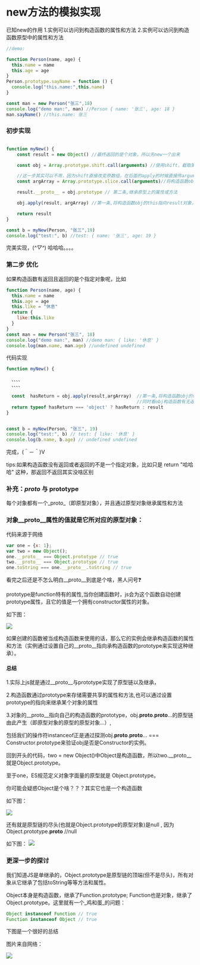 # new方法的模拟实现

已知new的作用
1.实例可以访问到构造函数的属性和方法
2.实例可以访问到构造函数原型中的属性和方法

```javascript
//demo:

function Person(name, age) {
  this.name = name
  this.age = age
}
Person.prototype.sayName = function () {
  console.log("this.name:",this.name)
}

const man = new Person("张三",18)
console.log("demo man:", man) //Person { name: '张三', age: 18 }
man.sayName() //this.name: 张三

```

### 初步实现

```javascript

function myNew() {
    const result = new Object() //最终返回的是个对象，所以先new一个出来

    const obj = Array.prototype.shift.call(arguments) //使用shift，截取第一个参数，即我们需要的构造函数

    //这一步其实可以不用，因为shift直接改变原数组，在后面的apply的时候直接传arguments即可
    const argArray = Array.prototype.slice.call(arguments)//将构造函数obj的this指向result对象，这样result就可以访问到obj中的属性或方法

    result.__proto__ = obj.prototype // 第二条,继承原型上的属性或方法

    obj.apply(result, argArray) //第一条,将构造函数obj的this指向result对象，这样result就可以访问到obj中的属性或方法

    return result
}

const b = myNew(Person, "张三",19)
console.log("test:", b) //test: { name: '张三', age: 19 }

```
完美实现，(*^▽^*) 哈哈哈。。。。

### 第二步 优化

如果构造函数有返回且返回的是个指定对象呢，比如

```javascript
function Person(name, age) {
  this.name = name
  this.age = age
  this.like = "休息"
  return {
    like:this.like
  }
}
const man = new Person("张三", 18)
console.log("demo man:", man) //demo man: { like: '休息' }
console.log(man.name, man.age) //undefined undefined

```

代码实现
```javascript
function myNew() {

  、、、、
  、、、、

  const  hasReturn = obj.apply(result,argArray)  //第一条,将构造函数obj的this指向result对象，这样result就可以访问到obj中的属性或方法
                                                 //同时看obj构造函数有无返回，且，返回是否为对象，否则，直接返回
  return typeof hasReturn === 'object' ? hasReturn : result
}


const b = myNew(Person, "张三", 19)
console.log("test:", b) // test: { like: '休息' }
console.log(b.name, b.age) // undefined undefined

```
完成，(＾－＾)V

tips:如果构造函数没有返回或者返回的不是一个指定对象，比如只是 return "哈哈哈" 这种，那返回不返回其实没啥区别

### 补充：_proto_ 与 prototype

每个对象都有一个_proto_（即原型对象），并且通过原型对象继承属性和方法
### 对象__proto__属性的值就是它所对应的原型对象：
代码来源于网络
```javascript
var one = {x: 1};
var two = new Object();
one.__proto__ === Object.prototype // true
two.__proto__ === Object.prototype // true
one.toString === one.__proto__.toString // true
```
看完之后还是不怎么明白__proto__到底是个啥，黑人问号❓

prototype是function特有的属性,当你创建函数时，js会为这个函数自动创建prototype属性，且它的值是一个拥有constructor属性的对象。

如下图：

![](https://github.com/lsner/public-utils/blob/master/imgs/proto_1.jpg)

如果创建的函数被当成构造函数来使用的话，那么它的实例会继承构造函数的属性和方法（实例通过设置自己的__proto__指向承构造函数的prototype来实现这种继承）。

#### 总结
1.实际上js就是通过__proto__与prototype实现了原型链以及继承，

2.构造函数通过prototype来存储需要共享的属性和方法,也可以通过设置prototype的指向来继承某个对象的属性

3.对象的__proto__指向自己的构造函数的prototype，obj.__proto__.__proto__...的原型链由此产生（即原型对象的原型的原型对象...）,

包括我们的操作符instanceof正是通过探测obj.__proto__.__proto__... === Constructor.prototype来验证obj是否是Constructor的实例。

回到开头的代码，two = new Object()中Object是构造函数，所以two.__proto__就是Object.prototype。

至于one，ES规范定义对象字面量的原型就是 Object.prototype。

你可能会疑惑Object是个啥？？？其实它也是一个构造函数

如下图：

![](https://github.com/lsner/public-utils/blob/master/imgs/proto_2.jpg)

还有就是原型链的尽头(也就是Object.prototype的原型对象)是null , 因为Object.prototype.__proto__  //null

如下图：
![](https://github.com/lsner/public-utils/blob/master/imgs/proto_3.jpg)

### 更深一步的探讨
我们知道JS是单继承的，Object.prototype是原型链的顶端(但不是尽头)，所有对象从它继承了包括toString等等方法和属性。

Object本身是构造函数，继承了Function.prototype; Function也是对象，继承了Object.prototype。这里就有一个_鸡和蛋_的问题：

```javascript
Object instanceof Function // true
Function instanceof Object // true
```

下图是一个很好的总结

图片来自网络：

![](https://github.com/lsner/public-utils/blob/master/imgs/proto_4.jpg)